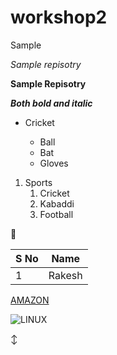 # workshop2
Sample 

*Sample repisotry*

**Sample Repisotry**

***Both bold and italic***

* Cricket 

  * Ball
  * Bat
  * Gloves
  
1.  Sports
    1.  Cricket
    2.  Kabaddi
    3.  Football

 🥇

S No|Name
-|-
1|Rakesh

[AMAZON](https://www.amazon.in/?&ext_vrnc=hi&tag=googhydrabk1-21&ref=pd_sl_7hz2t19t5c_e&adgrpid=58355126069&hvpone=&hvptwo=&hvadid=486458755421&hvpos=&hvnetw=g&hvrand=12848565864456143651&hvqmt=e&hvdev=c&hvdvcmdl=&hvlocint=&hvlocphy=9302139&hvtargid=kwd-10573980&hydadcr=14453_2154373&gclid=EAIaIQobChMIjMSvqajE9AIVAmoqCh2u1wKWEAAYASAAEgKrpPD_BwE)

![LINUX](https://www.onlogic.com/company/io-hub/wp-content/uploads/2009/01/Read-only-Linux.jpg)

 ↕️
